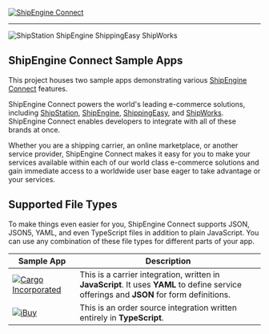 [![ShipEngine Connect](https://connect.shipengine.com/img/logos/shipengine-connect-logo.png)](https://connect.shipengine.com)

<hr />

![ShipStation ShipEngine ShippingEasy ShipWorks](https://connect.shipengine.com/img/logos/auctane.svg)

## ShipEngine Connect Sample Apps

This project houses two sample apps demonstrating various [ShipEngine Connect](https://connect.shipengine.com) features.

ShipEngine Connect powers the world's leading e-commerce solutions, including [ShipStation](https://www.shipstation.com/), [ShipEngine](https://www.shipengine.com), [ShippingEasy](https://shippingeasy.com/), and [ShipWorks](https://www.shipworks.com/). ShipEngine Connect enables developers to integrate with all of these brands at once.

Whether you are a shipping carrier, an online marketplace, or another service provider, ShipEngine Connect makes it easy for you to make your services available within each of our world class e-commerce solutions and gain immediate access to a worldwide user base eager to take advantage or your services.

## Supported File Types

To make things even easier for you, ShipEngine Connect supports JSON, JSON5, YAML, and even TypeScript files in addition to plain JavaScript. You can use any combination of these file types for different parts of your app.

| Sample App | Description
|----------------|-----------------------------------------------------------------------------
| [![Cargo Incorporated](./cargo-inc/logo.svg)](./cargo-inc) | This is a carrier integration, written in **JavaScript**. It uses **YAML** to define service offerings and **JSON** for form definitions.
| [![iBuy](./iBuy/logo.svg)](./iBuy) | This is an order source integration written entirely in **TypeScript**.